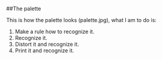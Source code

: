 ##The palette

This is how the palette looks (palette.jpg), what I am to do is:
1. Make a rule how to recognize it.
2. Recognize it.
3. Distort it and recognize it.
4. Print it and recognize it.
